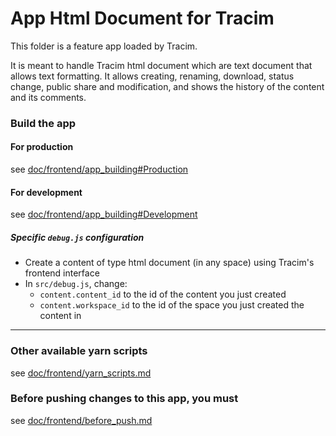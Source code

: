 App Html Document for Tracim
===================

This folder is a feature app loaded by Tracim.

It is meant to handle Tracim html document which are text document that allows text formatting. It allows creating, renaming, download, status change, public share and modification, and shows the history of the content and its comments.

### Build the app

#### For production

see [doc/frontend/app_building#Production](../docs/development/app_building.md#production)

#### For development

see [doc/frontend/app_building#Development](../docs/development/app_building.md#development)

##### Specific `debug.js` configuration

- Create a content of type html document (in any space) using Tracim's frontend interface
- In `src/debug.js`, change:
  - `content.content_id` to the id of the content you just created
  - `content.workspace_id` to the id of the space you just created the content in
  
___

### Other available yarn scripts

see [doc/frontend/yarn_scripts.md](../docs/development/yarn_scripts.md)

### Before pushing changes to this app, you must

see [doc/frontend/before_push.md](../docs/development/before_push.md)
